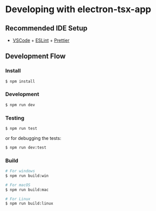 # Developing with electron-tsx-app

## Recommended IDE Setup

- [VSCode](https://code.visualstudio.com/) + [ESLint](https://marketplace.visualstudio.com/items?itemName=dbaeumer.vscode-eslint) + [Prettier](https://marketplace.visualstudio.com/items?itemName=esbenp.prettier-vscode)

## Development Flow

### Install

```bash
$ npm install
```

### Development

```bash
$ npm run dev
```

### Testing

```bash
$ npm run test
```

or for debugging the tests:

```bash
$ npm run dev:test
```

### Build

```bash
# For windows
$ npm run build:win

# For macOS
$ npm run build:mac

# For Linux
$ npm run build:linux
```
